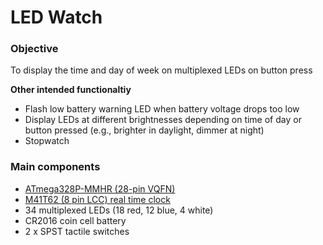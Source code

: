 # LED Watch

### Objective
To display the time and day of week on multiplexed LEDs on button press

**Other intended functionaltiy**
- Flash low battery warning LED when battery voltage drops too low
- Display LEDs at different brightnesses depending on time of day or button pressed (e.g., brighter in daylight, dimmer at night)
- Stopwatch

### Main components
- [ATmega328P-MMHR (28-pin VQFN)](https://ww1.microchip.com/downloads/en/DeviceDoc/ATmega48A-PA-88A-PA-168A-PA-328-P-DS-DS40002061B.pdf)
- [M41T62 (8 pin LCC) real time clock](https://www.st.com/resource/en/datasheet/m41t62.pdf)
- 34 multiplexed LEDs (18 red, 12 blue, 4 white)
- CR2016 coin cell battery
- 2 x SPST tactile switches
